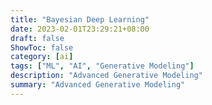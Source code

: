 ```yaml
---
title: "Bayesian Deep Learning"
date: 2023-02-01T23:29:21+08:00
draft: false
ShowToc: false
category: [ai]
tags: ["ML", "AI", "Generative Modeling"]
description: "Advanced Generative Modeling"
summary: "Advanced Generative Modeling"
---
```





